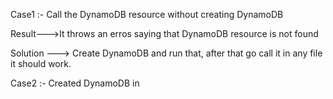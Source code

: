Case1 :- Call the DynamoDB resource without creating DynamoDB

Result--->It throws an erros saying that DynamoDB resource is not found

Solution ---> Create DynamoDB and run that, after that go call it in any file it should work.

Case2 :- Created DynamoDB in 